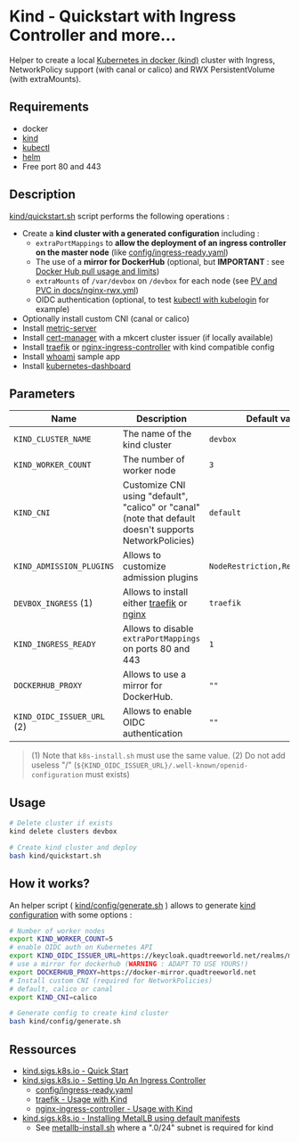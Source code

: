 # Kind - Quickstart with Ingress Controller and more...

Helper to create a local [Kubernetes in docker (kind)](https://kind.sigs.k8s.io/) cluster with Ingress, NetworkPolicy support (with canal or calico) and RWX PersistentVolume (with extraMounts).

## Requirements

* docker
* [kind](https://kind.sigs.k8s.io/docs/user/quick-start/)
* [kubectl](https://kubernetes.io/docs/tasks/tools/#kubectl)
* [helm](https://helm.sh/docs/intro/install/)
* Free port 80 and 443

## Description

[kind/quickstart.sh](quickstart.sh) script performs the following operations :

* Create a **kind cluster with a generated configuration** including :
  * `extraPortMappings` to **allow the deployment of an ingress controller on the master node** (like [config/ingress-ready.yaml](config/ingress-ready.yaml))
  * The use of a **mirror for DockerHub** (optional, but **IMPORTANT** : see [Docker Hub pull usage and limits](https://docs.docker.com/docker-hub/usage/pulls/))
  * `extraMounts` of `/var/devbox` on `/devbox` for each node (see [PV and PVC in docs/nginx-rwx.yml](docs/nginx-rwx.yml))
  * OIDC authentication (optional, to test [kubectl with kubelogin](https://github.com/int128/kubelogin#readme) for example)
* Optionally install custom CNI (canal or calico)
* Install [metric-server](kind/metric-server/kustomization.yaml)
* Install [cert-manager](../cert-manager/README.md) with a mkcert cluster issuer (if locally available)
* Install [traefik](../traefik/README.md#usage-with-kind) or [nginx-ingress-controller](../nginx-ingress-controller/README.md#usage-with-kind) with kind compatible config
* Install [whoami](../whoami/README.md#usage-with-kubernetes) sample app
* Install [kubernetes-dashboard](../kubernetes-dashboard/README.md#usage-with-kubernetes)

## Parameters

| Name                       | Description                                                                                                | Default value                   |
| -------------------------- | ---------------------------------------------------------------------------------------------------------- | ------------------------------- |
| `KIND_CLUSTER_NAME`        | The name of the kind cluster                                                                               | `devbox`                        |
| `KIND_WORKER_COUNT`        | The number of worker node                                                                                  | `3`                             |
| `KIND_CNI`                 | Customize CNI using "default", "calico" or "canal" (note that default doesn't supports NetworkPolicies)    | `default`                       |
| `KIND_ADMISSION_PLUGINS`   | Allows to customize admission plugins                                                                      | `NodeRestriction,ResourceQuota` |
| `DEVBOX_INGRESS` (1)       | Allows to install either [traefik](../traefik/README.md) or [nginx](../nginx-ingress-controller/README.md) | `traefik`                       |
| `KIND_INGRESS_READY`       | Allows to disable `extraPortMappings` on ports 80 and 443                                                  | `1`                             |
| `DOCKERHUB_PROXY`          | Allows to use a mirror for DockerHub.                                                                      | `""`                            |
| `KIND_OIDC_ISSUER_URL` (2) | Allows to enable OIDC authentication                                                                       | `""`                            |

> (1) Note that `k8s-install.sh` must use the same value.
> (2) Do not add useless "/" (`${KIND_OIDC_ISSUER_URL}/.well-known/openid-configuration` must exists)

## Usage

```bash
# Delete cluster if exists
kind delete clusters devbox

# Create kind cluster and deploy
bash kind/quickstart.sh
```

## How it works?

An helper script ( [kind/config/generate.sh](config/generate.sh) ) allows to generate [kind configuration](https://kind.sigs.k8s.io/docs/user/configuration/) with some options :

```bash
# Number of worker nodes
export KIND_WORKER_COUNT=5
# enable OIDC auth on Kubernetes API 
export KIND_OIDC_ISSUER_URL=https://keycloak.quadtreeworld.net/realms/master
# use a mirror for dockerhub (WARNING : ADAPT TO USE YOURS!)
export DOCKERHUB_PROXY=https://docker-mirror.quadtreeworld.net
# Install custom CNI (required for NetworkPolicies)
# default, calico or canal
export KIND_CNI=calico

# Generate config to create kind cluster
bash kind/config/generate.sh
```


## Ressources

* [kind.sigs.k8s.io - Quick Start](https://kind.sigs.k8s.io/docs/user/quick-start/)
* [kind.sigs.k8s.io - Setting Up An Ingress Controller](https://kind.sigs.k8s.io/docs/user/ingress/#setting-up-an-ingress-controller)
    * [config/ingress-ready.yaml](config/ingress-ready.yaml)
    * [traefik - Usage with Kind](../traefik/README.md#usage-with-kind)
    * [nginx-ingress-controller - Usage with Kind](../nginx-ingress-controller/README.md#usage-with-kind)
* [kind.sigs.k8s.io - Installing MetalLB using default manifests](https://kind.sigs.k8s.io/docs/user/loadbalancer/#installing-metallb-using-default-manifests)
  * See [metallb-install.sh](metallb-install.sh) where a ".0/24" subnet is required for kind
